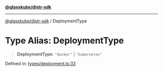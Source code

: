 [**@glasskube/distr-sdk**](../README.md)

***

[@glasskube/distr-sdk](../README.md) / DeploymentType

# Type Alias: DeploymentType

> **DeploymentType**: `"docker"` \| `"kubernetes"`

Defined in: [types/deployment.ts:33](https://github.com/glasskube/distr/blob/1c5d885406264f4301a9de61610438b702cea814/sdk/js/src/types/deployment.ts#L33)
